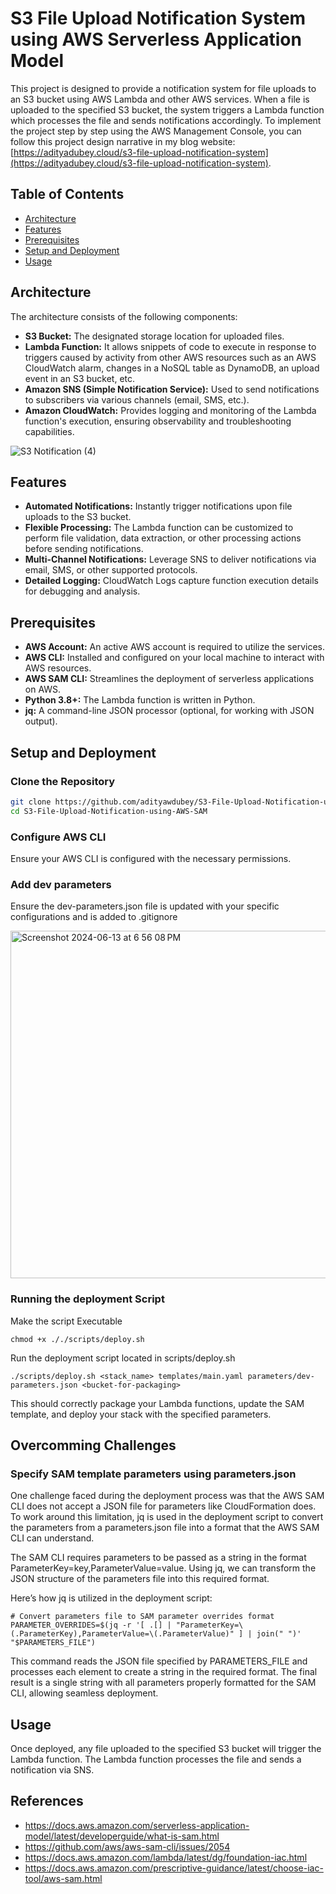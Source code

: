# S3 File Upload Notification System using AWS Serverless Application Model 

This project is designed to provide a notification system for file uploads to an S3 bucket using AWS Lambda and other AWS services. When a file is uploaded to the specified S3 bucket, the system triggers a Lambda function which processes the file and sends notifications accordingly. 
To implement the project step by step using the AWS Management Console, you can follow this project design narrative in my blog website: [https://adityadubey.cloud/s3-file-upload-notification-system](https://adityadubey.cloud/s3-file-upload-notification-system).

## Table of Contents

- [Architecture](#architecture)
- [Features](#features)
- [Prerequisites](#prerequisites)
- [Setup and Deployment](#setup-and-deployment)
- [Usage](#usage)

## Architecture

The architecture consists of the following components:
- **S3 Bucket:** The designated storage location for uploaded files.
- **Lambda Function:** It allows snippets of code to execute in response to triggers caused by activity from other AWS resources such as an AWS CloudWatch alarm, changes in a NoSQL table as DynamoDB, an upload event in an S3 bucket, etc.
- **Amazon SNS (Simple Notification Service):** Used to send notifications to subscribers via various channels (email, SMS, etc.).
- **Amazon CloudWatch:** Provides logging and monitoring of the Lambda function's execution, ensuring observability and troubleshooting capabilities.

![S3 Notification (4)](https://github.com/adityawdubey/S3-File-Upload-Notification-System-using-AWS-SAM/assets/88245579/04732c67-86b9-43e6-8e11-4bf1cf5bd4cb)

## Features

- **Automated Notifications:** Instantly trigger notifications upon file uploads to the S3 bucket.
- **Flexible Processing:** The Lambda function can be customized to perform file validation, data extraction, or other processing actions before sending notifications.
- **Multi-Channel Notifications:** Leverage SNS to deliver notifications via email, SMS, or other supported protocols.
- **Detailed Logging:** CloudWatch Logs capture function execution details for debugging and analysis.

## Prerequisites

- **AWS Account:** An active AWS account is required to utilize the services.
- **AWS CLI:** Installed and configured on your local machine to interact with AWS resources.
- **AWS SAM CLI:** Streamlines the deployment of serverless applications on AWS.
- **Python 3.8+:** The Lambda function is written in Python.
- **jq:** A command-line JSON processor (optional, for working with JSON output).

## Setup and Deployment

### Clone the Repository

```bash
git clone https://github.com/adityawdubey/S3-File-Upload-Notification-using-AWS-SAM.git
cd S3-File-Upload-Notification-using-AWS-SAM
```

### Configure AWS CLI
Ensure your AWS CLI is configured with the necessary permissions.

### Add dev parameters
Ensure the dev-parameters.json file is updated with your specific configurations and is added to .gitignore

<img width="556" alt="Screenshot 2024-06-13 at 6 56 08 PM" src="https://github.com/adityawdubey/S3-File-Upload-Notification-System-using-AWS-SAM/assets/88245579/ce2685db-b318-4db9-bac4-2b81d41e5922">


### Running the deployment Script

Make the script Executable

```
chmod +x ././scripts/deploy.sh
```

Run the deployment script located in scripts/deploy.sh

```
./scripts/deploy.sh <stack_name> templates/main.yaml parameters/dev-parameters.json <bucket-for-packaging>
```

This should correctly package your Lambda functions, update the SAM template, and deploy your stack with the specified parameters.

## Overcomming Challenges

### Specify SAM template parameters using parameters.json

One challenge faced during the deployment process was that the AWS SAM CLI does not accept a JSON file for parameters like CloudFormation does. To work around this limitation, jq is used in the deployment script to convert the parameters from a parameters.json file into a format that the AWS SAM CLI can understand.

The SAM CLI requires parameters to be passed as a string in the format ParameterKey=key,ParameterValue=value. Using jq, we can transform the JSON structure of the parameters file into this required format.

Here’s how jq is utilized in the deployment script:
```
# Convert parameters file to SAM parameter overrides format
PARAMETER_OVERRIDES=$(jq -r '[ .[] | "ParameterKey=\(.ParameterKey),ParameterValue=\(.ParameterValue)" ] | join(" ")' "$PARAMETERS_FILE")
```
This command reads the JSON file specified by PARAMETERS_FILE and processes each element to create a string in the required format. The final result is a single string with all parameters properly formatted for the SAM CLI, allowing seamless deployment.


## Usage

Once deployed, any file uploaded to the specified S3 bucket will trigger the Lambda function. The Lambda function processes the file and sends a notification via SNS.

## References

- https://docs.aws.amazon.com/serverless-application-model/latest/developerguide/what-is-sam.html
- https://github.com/aws/aws-sam-cli/issues/2054
- https://docs.aws.amazon.com/lambda/latest/dg/foundation-iac.html
- https://docs.aws.amazon.com/prescriptive-guidance/latest/choose-iac-tool/aws-sam.html



